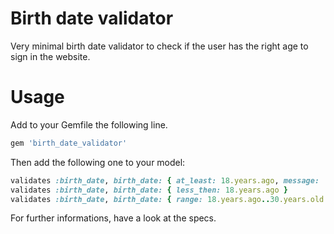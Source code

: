 # Birth date validator
Very minimal birth date validator to check if the user has the right age to sign in the website.

# Usage
Add to your Gemfile the following line.

```ruby
gem 'birth_date_validator'
```

Then add the following one to your model:

```ruby
validates :birth_date, birth_date: { at_least: 18.years.ago, message: 'come back when you will be older' }
validates :birth_date, birth_date: { less_then: 18.years.ago }
validates :birth_date, birth_date: { range: 18.years.ago..30.years.old }
```

For further informations, have a look at the specs.
